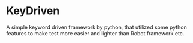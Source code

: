 KeyDriven
=========

A simple keyword driven framework by python, that utilized some python features to make test more easier and lighter than Robot framework etc.
